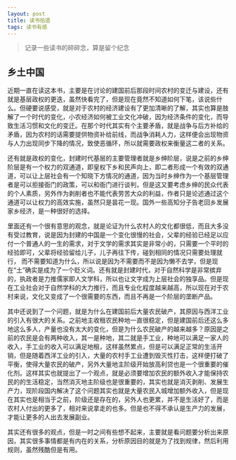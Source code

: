 ```yaml
---
layout: post
title: 读书拾遗
tags: 读书有感  
---
```



> 记录一些读书的碎碎念，算是留个纪念

## 乡土中国

近期一直在读这本书，主要是在讨论的建国前后那段时间农村的变迁与建设，还有就是基层政权的更迭，虽然快看完了，但是现在竟然不知道如何下笔，该说些什么。但硬要说感受，就是对于农村的经济建设有了更加清晰的了解，其实也算是肢解了一个时代的变化，小农经济如何被工业文化冲破，因为经济条件的变化，而导致生活习惯和文化的变迁。在那个时代其实有个主要矛盾，就是战争与后方补给的矛盾，因为农村的话需要提供物资补给前线，而战争消耗人力，这样便会出现物资与人力出现同步下降的情况，致使恶循环，所以就需要政权来衡量这二者的关系。    

还有就是政权的变化，封建时代基层的主要管理者就是乡绅阶层，说是之前的乡绅阶层是有一个权力的双通道，即皇权下乡和民声向上，即二者形成一个有效的双通道，可以让上层社会有一个知晓下方情况的通道，因为当时乡绅作为一个基层管理者是可以拒接衙门的政策，可以和衙门进行谈判，但是这又要考虑乡绅的民众代表的个人素质，另外作为剥削者也不能代表劳苦大众的利益，作者只是论述通过这个通道可以让权力的高效实施，虽然只是昙花一现。国外一些高知分子告老回乡发展家乡经济，是一种很好的选择。    

里面还有一个很有意思的观念，就是论证为什么农村人的文化都很低，而且大多没有受过教育，说是因为封建的中国是一个变化很慢的社会，父辈的经验已经足以应付一个普通人的一生的需求，对于文学的需求其实是非常小的，只需要一个平时的经验即可，父辈将经验留给儿子，儿子再往下传，碰到相同的情况只需要处理就行， 而不需要知道为什么，所以说是因为不需要而不是因为懒不去学，但是现在“土”确实是成为了一个贬义词。还有就是封建时代，对于自然科学是非常摈弃的，执政者是力推儒家即人文学科，所以也让文字成为上层社会的独享品。但是现在工业社会对于自然学科的大力推行，而且专业化程度越来越高，所以现在对于农村来说，文化又变成了一个很需要的东西，而且不再是一个阶层的垄断产品。    

其中还说到了一个问题，就是为什么在建国前后大量农民破产，其原因与西洋工业的引入有很大的关系。之前地主收租农民种地一直很稳定，但是建国前后还这么多地这么多人，产量也没有太大的变化，但是为什么农民破产的越来越多？原因是之前的农民是会有两种收入，其一是种地，其二就是手工业，种地可以满足一家人的收入，手工业的收入可以满足地租，这样虽然累点，但是可以满足正常的生活开销，但是随着西洋工业的引入，大量的农村手工业遭到毁灭性打击，这样便打破了平衡，使得大量农民的破产，另外大量地主阶级开始放高利贷也是一个很重要的催化剂。这样其实也就提出了一个观点，就是必须要增加农民的额外收入才能保持农民的的生活稳定，当然消灭地主阶级也是很重要的，其实也就是消灭剥削、发展生产力，现阶段国内解决了这个问题其实也就是大量农民入城增加额外收入，但是现在其实也是相当于之前，阶级还是存在的，另外人也更累，并不是生活好了，而是农村人付出的更多了，相对来说拿走的也多。但是也不得不承认是生产力的发展，才能让更多的人出去发展副业。    

 其实还有很多的观点，但是一时之间有些想不起来，主要就是看问题要分析出来原因，其实很多事情都是有内在的关系，分析原因目的就是为了找到规律，然后利用规则，虽然残酷但是有用。     

